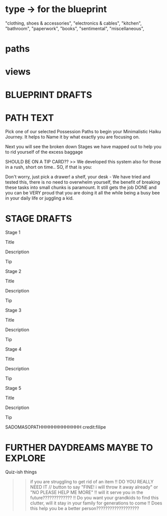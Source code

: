 # type -> for the blueprint

"clothing, shoes & accessories",
"electronics & cables",
"kitchen",
"bathroom",
"paperwork",
"books",
"sentimental",
"miscellaneous",

# paths

# views







# BLUEPRINT DRAFTS #


# PATH TEXT #
   Pick one of our selected Possession Paths to begin your Minimalistic Haiku Journey.
        It helps to Name it by what exactly you are focusing on.

Next you will see the broken down Stages we have mapped out to help you to rid yourself of the excess baggage

SHOULD BE ON A TIP CARD?? >> We developed this system also for those in a rush, short on time.. SO, if that is you:

Don't worry, just pick a drawer! a shelf, your desk -
We have tried and tested this, there is no need to overwhelm yourself, 
        the benefit of breaking these tasks into small chunks is paramount.
        It still gets the job DONE and you can be VERY proud that you are doing it
        all the while being a busy bee in your daily life or juggling a kid.













# STAGE DRAFTS #

Stage 1 

Title 

Description

Tip


Stage 2

Title 

Description

Tip

Stage 3

Title 

Description

Tip

Stage 4

Title 

Description

Tip

Stage 5 

Title 

Description

Tip


SADOMASOPATHHHHHHHHHHHHH credit:filipe


# FURTHER DAYDREAMS MAYBE TO EXPLORE #

Quiz-ish things 

>> if you are struggling to get rid of an item
!! DO YOU REALLY NEED IT // button to say "FINE! i will throw it away already" or "NO PLEASE HELP ME MORE"
!! will it serve you in the future?????????????
!! Do you want your grandkids to find this clutter, will it stay in your family for generations to come
!! Does this help you be a better person???????????????????